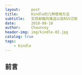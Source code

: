 ```yaml
---
layout:     post   				    
title:      Kindle的几种使用方法 				
subtitle:   实现邮箱的推送以及RSS订阅 
date:       2018-08-10 				
author:     Chauncey 						
header-img: img/kindle-02.jpg 	
catalog: true 						
tags:							
    - Kindle
---
```


## 前言
   
 
